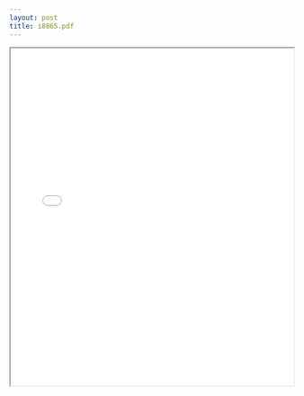 ```yaml
---
layout: post
title: i8865.pdf
---
```


<div class="pdf-container">
<iframe src="/irs.ea/assets/pdfs/i8865.pdf" height="600" width="100%" allowFullScreen="true"></iframe>
</div>

